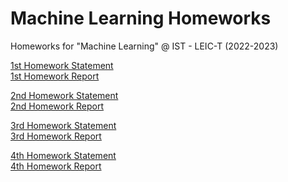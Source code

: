 # Machine Learning Homeworks
Homeworks for "Machine Learning" @ IST - LEIC-T (2022-2023)

[1st Homework Statement](1/docs/statement.pdf)\
[1st Homework Report](1/bin/G067.pdf)

[2nd Homework Statement](2/docs/statement.pdf)\
[2nd Homework Report](2/bin/G067.pdf)

[3rd Homework Statement](3/docs/statement.pdf)\
[3rd Homework Report](3/bin/G067.pdf)

[4th Homework Statement](4/docs/statement.pdf)\
[4th Homework Report](4/bin/G067.pdf)
